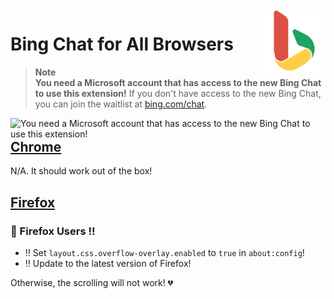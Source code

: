 <img style="vertical-align:middle;" align="right" src="public/icon1024.png" width="100px">

# Bing Chat for All Browsers

> **Note**<br/>
> **You need a Microsoft account that has access to the new Bing Chat to use this extension!**
> If you don't have access to the new Bing Chat, you can join the waitlist at [bing.com/chat](https://bing.com/chat).

<img style="vertical-align:middle;" alt="You need a Microsoft account that has access to the new Bing Chat to use this extension!" align="right" src="https://user-images.githubusercontent.com/31657298/220756383-e0d1ae3f-37c4-46b3-990b-7670c02c378a.png" width="600px">

## [Chrome](https://chrome.google.com/webstore/detail/bing-chat-for-all-browser/jofbglonpbndadajbafmmaklbfbkggpo)

N/A. It should work out of the box!

## [Firefox](https://addons.mozilla.org/en-US/firefox/addon/bing-chat-for-all-browsers/)

### 🦊 Firefox Users ‼️

- ‼️ Set `layout.css.overflow-overlay.enabled` to `true` in `about:config`!
- ‼️ Update to the latest version of Firefox!

Otherwise, the scrolling will not work! 💔
